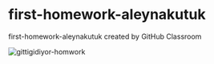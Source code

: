 # first-homework-aleynakutuk
first-homework-aleynakutuk created by GitHub Classroom


![gittigidiyor-homwork](https://user-images.githubusercontent.com/83013995/130353329-6c154aec-8ef1-4f49-932e-8d335064b10f.png)
